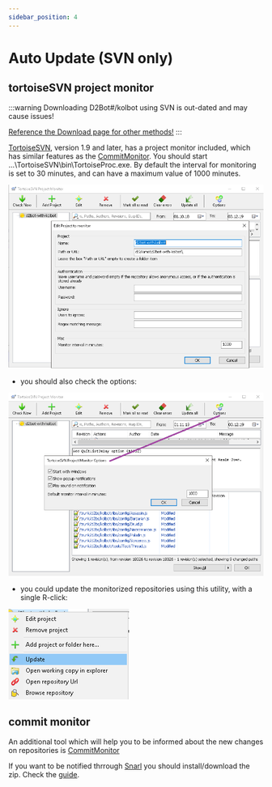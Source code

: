 ```yaml
---
sidebar_position: 4
---
```


# Auto Update (SVN only)

## tortoiseSVN project monitor

:::warning
Downloading D2Bot#/kolbot using SVN is out-dated and may cause issues!

[Reference the Download page for other methods!](download#updating)
:::

[TortoiseSVN](https://tortoisesvn.net/), version 1.9 and later, has a project monitor included, which has similar features as the [CommitMonitor](#commit-monitor). 
You should start ...\TortoiseSVN\bin\TortoiseProc.exe. By default the interval for monitoring is set to 30 minutes, and can have a maximum value of 1000 minutes.

![autoupdate1](img/d2bot-autoupdate1.png)

* you should also check the options:

![autoupdate2](img/d2bot-autoupdate2.png)

* you could update the monitorized repositories using this utility, with a single R-click:

![autoupdate3](img/d2bot-autoupdate3.png)

## commit monitor

An additional tool which will help you to be informed about the new changes on repositories is [CommitMonitor](https://tools.stefankueng.com/CommitMonitor.html)

If you want to be notified thrrough [Snarl](http://snarl.fullphat.net/content/download/) you should install/download the zip.
Check the [guide](https://tortoisesvn.net/docs/release/TortoiseSVN_en/tsvn-projectmonitor.html).
